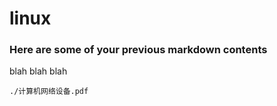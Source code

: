 # linux

### Here are some of your previous markdown contents
blah blah blah

```pdf
./计算机网络设备.pdf
```
